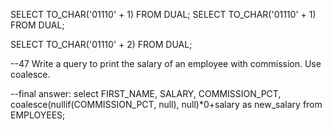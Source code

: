 SELECT TO_CHAR('01110' + 1) FROM DUAL;
SELECT TO_CHAR('01110' + 1) FROM DUAL;

SELECT TO_CHAR('01110' + 2) FROM DUAL;



--47 Write a query to print the salary of an employee with commission. Use coalesce.

--final answer:
select FIRST_NAME, SALARY, COMMISSION_PCT, coalesce(nullif(COMMISSION_PCT, null), null)*0+salary as new_salary
from EMPLOYEES;